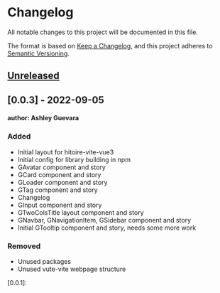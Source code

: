 # Changelog
All notable changes to this project will be documented in this file.

The format is based on [Keep a Changelog](https://keepachangelog.com/en/1.0.0/),
and this project adheres to [Semantic Versioning](https://semver.org/spec/v2.0.0.html).

## [Unreleased]



## [0.0.3] - 2022-09-05
#### author: Ashley Guevara
### Added
- Initial layout for hitoire-vite-vue3
- Initial config for library building in npm
- GAvatar component and story
- GCard component and story
- GLoader component and story
- GTag component and story
- Changelog
- GInput component and story
- GTwoColsTitle layout component and story
- GNavbar, GNavigationItem, GSidebar component and story
- Initial GTooltip component and story, needs some more work

### Removed
- Unused packages
- Unused vute-vite webpage structure


[Unreleased]: https://github.com/Gyroconstrucciones/design-system/tree/feature/multiple-components
[0.0.1]: 